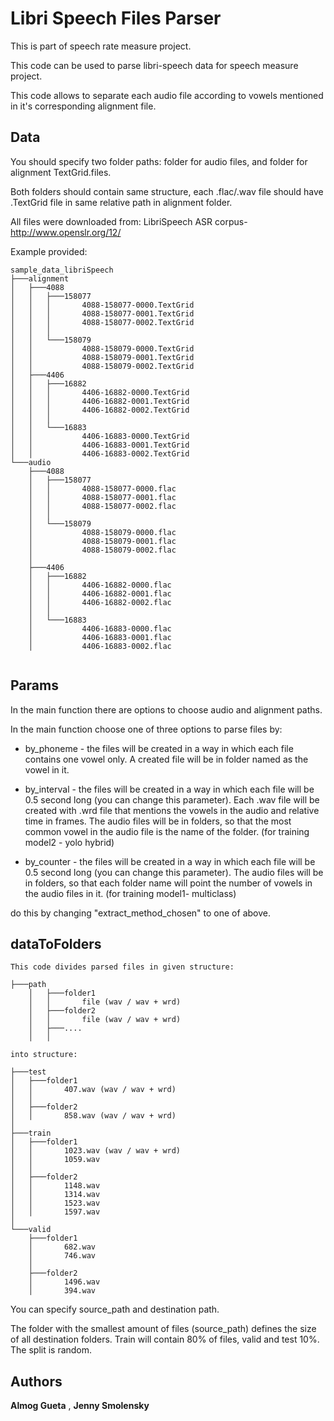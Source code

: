 # Libri Speech Files Parser

This is part of speech rate measure project.

This code can be used to parse libri-speech data for speech measure project.

This code allows to separate each audio file according to vowels mentioned in it's
corresponding alignment file.


## Data

You should specify two folder paths: folder for audio files, and folder for alignment
TextGrid.files.

Both folders should contain same structure, each .flac/.wav file should have
.TextGrid file in same relative path in alignment folder.


All files were downloaded from: LibriSpeech ASR corpus- http://www.openslr.org/12/

Example provided: 
```
sample_data_libriSpeech
├───alignment
│   ├───4088
│   │   ├───158077
│   │   │       4088-158077-0000.TextGrid
│   │   │       4088-158077-0001.TextGrid
│   │   │       4088-158077-0002.TextGrid
│   │   │
│   │   └───158079
│   │           4088-158079-0000.TextGrid
│   │           4088-158079-0001.TextGrid
│   │           4088-158079-0002.TextGrid
│   ├───4406
│   │   ├───16882
│   │   │       4406-16882-0000.TextGrid
│   │   │       4406-16882-0001.TextGrid
│   │   │       4406-16882-0002.TextGrid
│   │   │
│   │   └───16883
│   │           4406-16883-0000.TextGrid
│   │           4406-16883-0001.TextGrid
│   │           4406-16883-0002.TextGrid
└───audio
    ├───4088
    │   ├───158077
    │   │       4088-158077-0000.flac
    │   │       4088-158077-0001.flac
    │   │       4088-158077-0002.flac
    │   │
    │   └───158079
    │           4088-158079-0000.flac
    │           4088-158079-0001.flac
    │           4088-158079-0002.flac
    │
    ├───4406
    │   ├───16882
    │   │       4406-16882-0000.flac
    │   │       4406-16882-0001.flac
    │   │       4406-16882-0002.flac
    │   │
    │   └───16883
    │           4406-16883-0000.flac
    │           4406-16883-0001.flac
    │           4406-16883-0002.flac


```

## Params

In the main function there are options to choose audio and alignment paths.

In the main function choose one of three options to parse files by:

* by_phoneme -  the files will be created in a way in which each file contains
	one vowel only.
	A created file will be in folder named as the vowel in it.

* by_interval - the files will be created in a way in which each file will be 
	0.5 second long (you can change this parameter).
	Each .wav file will be created with .wrd file that mentions the vowels in the audio
	and relative time in frames. 
	The audio files will be in folders, so that the most common vowel in the audio file 
	is the name of the folder.
	(for training model2 - yolo hybrid)
	
* by_counter -  the files will be created in a way in which each file will be 
	0.5 second long (you can change this parameter).
	The audio files will be in folders, so that each folder name will point the number
	of vowels in the audio files in it.
	(for training model1- multiclass)


do this by changing "extract_method_chosen" to one of above.

## dataToFolders
```
This code divides parsed files in given structure:

├───path
    │   ├───folder1
    │   │       file (wav / wav + wrd)	
	│   ├───folder2
    │   │       file (wav / wav + wrd)
	│   ├───....
    │   │       

into structure:

├───test
│   ├───folder1
│   │       407.wav (wav / wav + wrd)	
│   │
│   ├───folder2
│   │       858.wav (wav / wav + wrd)	
│
├───train
│   ├───folder1
│   │       1023.wav (wav / wav + wrd)	
│   │       1059.wav
│   │
│   ├───folder2
│   │       1148.wav
│   │       1314.wav
│   │       1523.wav
│   │       1597.wav
│
└───valid
    ├───folder1
    │       682.wav
    │       746.wav
    │
    ├───folder2
    │       1496.wav
    │       394.wav
```
You can specify source_path and destination path.

The folder with the smallest amount of files (source_path) defines the size of
all destination folders. 
Train will contain 80% of files, valid and test 10%.
The split is random.

## Authors

**Almog Gueta** ,  **Jenny Smolensky** 


